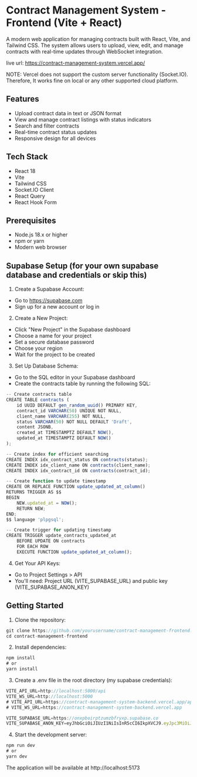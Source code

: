 # Contract Management System - Frontend (Vite + React)

A modern web application for managing contracts built with React, Vite, and Tailwind CSS. The system allows users to upload, view, edit, and manage contracts with real-time updates through WebSocket integration.

live url: https://contract-management-system.vercel.app/

NOTE: Vercel does not support the custom server functionality (Socket.IO). Therefore, It works fine on local or any other supported cloud platform.

## Features

- Upload contract data in text or JSON format
- View and manage contract listings with status indicators
- Search and filter contracts
- Real-time contract status updates
- Responsive design for all devices

## Tech Stack

- React 18
- Vite
- Tailwind CSS
- Socket.IO Client
- React Query
- React Hook Form

## Prerequisites

- Node.js 18.x or higher
- npm or yarn
- Modern web browser

## Supabase Setup (for your own supabase database and credentials or skip this)

1. Create a Supabase Account:

- Go to https://supabase.com
- Sign up for a new account or log in

2. Create a New Project:

- Click "New Project" in the Supabase dashboard
- Choose a name for your project
- Set a secure database password
- Choose your region
- Wait for the project to be created

3. Set Up Database Schema:

- Go to the SQL editor in your Supabase dashboard
- Create the contracts table by running the following SQL:

```js
-- Create contracts table
CREATE TABLE contracts (
    id UUID DEFAULT gen_random_uuid() PRIMARY KEY,
    contract_id VARCHAR(50) UNIQUE NOT NULL,
    client_name VARCHAR(255) NOT NULL,
    status VARCHAR(50) NOT NULL DEFAULT 'Draft',
    content JSONB,
    created_at TIMESTAMPTZ DEFAULT NOW(),
    updated_at TIMESTAMPTZ DEFAULT NOW()
);

-- Create index for efficient searching
CREATE INDEX idx_contract_status ON contracts(status);
CREATE INDEX idx_client_name ON contracts(client_name);
CREATE INDEX idx_contract_id ON contracts(contract_id);

-- Create function to update timestamp
CREATE OR REPLACE FUNCTION update_updated_at_column()
RETURNS TRIGGER AS $$
BEGIN
    NEW.updated_at = NOW();
    RETURN NEW;
END;
$$ language 'plpgsql';

-- Create trigger for updating timestamp
CREATE TRIGGER update_contracts_updated_at
    BEFORE UPDATE ON contracts
    FOR EACH ROW
    EXECUTE FUNCTION update_updated_at_column();
```

4. Get Your API Keys:

- Go to Project Settings > API
- You'll need: Project URL (VITE_SUPABASE_URL) and public key (VITE_SUPABASE_ANON_KEY)

## Getting Started

1. Clone the repository:

```js
git clone https://github.com/yourusername/contract-management-frontend.git
cd contract-management-frontend
```

2. Install dependencies:

```js
npm install
# or
yarn install
```

3. Create a .env file in the root directory (my supabase credentials):

```js
VITE_API_URL=http://localhost:5000/api
VITE_WS_URL=http://localhost:5000
# VITE_API_URL=https://contract-management-system-backend.vercel.app/api
# VITE_WS_URL=https://contract-management-system-backend.vercel.app

VITE_SUPABASE_URL=https://onxpboirptzumzbfryxp.supabase.co
VITE_SUPABASE_ANON_KEY=eyJhbGciOiJIUzI1NiIsInR5cCI6IkpXVCJ9.eyJpc3MiOiJzdXBhYmFzZSIsInJlZiI6Im9ueHBib2lycHR6dW16YmZyeXhwIiwicm9sZSI6ImFub24iLCJpYXQiOjE3Mzc5NjExNTQsImV4cCI6MjA1MzUzNzE1NH0.3L8NOuiqN2WSH-DHqGzMm2OMZGQMrGufZ6P6XCeVnKI
```

4. Start the development server:

```js
npm run dev
# or
yarn dev
```

The application will be available at http://localhost:5173
